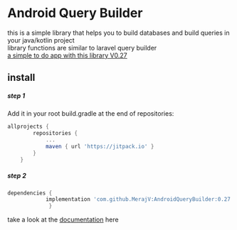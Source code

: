# Android Query Builder
this is a simple library that helps you to build databases and build queries in your java/kotlin project \
library functions are similar to laravel query builder \
[a simple to do app with this library V0.27](https://github.com/MerajV/AndroidBuildQuery-simpleToDoApp)
## install
##### step 1
Add it in your root build.gradle at the end of repositories:
```gradle
allprojects {
		repositories {
			...
			maven { url 'https://jitpack.io' }
		}
	}
```
##### step 2
```gradle
dependencies {
	        implementation 'com.github.MerajV:AndroidQueryBuilder:0.27'
             }
```
take a look at the [documentation](https://github.com/MerajV/AndroidQueryBuilder/wiki) here
